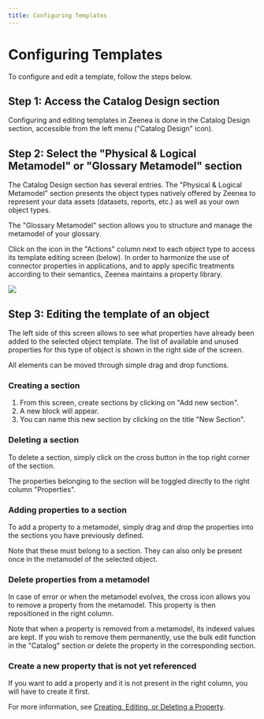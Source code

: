 ```yaml
---
title: Configuring Templates
---
```


# Configuring Templates

To configure and edit a template, follow the steps below.

## Step 1: Access the Catalog Design section

Configuring and editing templates in Zeenea is done in the Catalog Design section, accessible from the left menu ("Catalog Design" icon).

## Step 2: Select the "Physical & Logical Metamodel" or "Glossary Metamodel" section

The Catalog Design section has several entries. The "Physical & Logical Metamodel" section presents the object types natively offered by Zeenea to represent your data assets (datasets, reports, etc.) as well as your own object types.

The "Glossary Metamodel" section allows you to structure and manage the metamodel of your glossary.

Click on the icon in the "Actions" column next to each object type to access its template editing screen (below).
In order to harmonize the use of connector properties in applications, and to apply specific treatments according to their semantics, Zeenea maintains a property library.

![](/img/zeenea-dataset-template2.png)

## Step 3: Editing the template of an object

The left side of this screen allows to see what properties have already been added to the selected object template. The list of available and unused properties for this type of object is shown in the right side of the screen. 

All elements can be moved through simple drag and drop functions.

### Creating a section

1. From this screen, create sections by clicking on "Add new section".
2. A new block will appear.
3. You can name this new section by clicking on the title "New Section".

### Deleting a section

To delete a section, simply click on the cross button in the top right corner of the section. 

The properties belonging to the section will be toggled directly to the right column "Properties". 

### Adding properties to a section

To add a property to a metamodel, simply drag and drop the properties into the sections you have previously defined.

Note that these must belong to a section. They can also only be present once in the metamodel of the selected object. 

### Delete properties from a metamodel

In case of error or when the metamodel evolves, the cross icon allows you to remove a property from the metamodel. This property is then repositioned in the right column.

Note that when a property is removed from a metamodel, its indexed values are kept. If you wish to remove them permanently, use the bulk edit function in the "Catalog" section or delete the property in the corresponding section.

### Create a new property that is not yet referenced

If you want to add a property and it is not present in the right column, you will have to create it first. 

For more information, see [Creating, Editing, or Deleting a Property](./zeenea-studio-create-edit-delete-property.md).